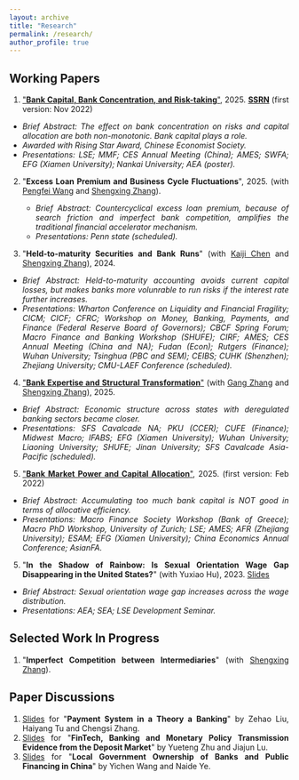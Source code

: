 ```yaml
---
layout: archive
title: "Research"
permalink: /research/
author_profile: true
---
```

<style>
body {
text-align: justify;}
li {
  font-size: 14px;
}
</style>


## Working Papers
1. ["**Bank Capital, Bank Concentration, and Risk-taking**"](https://ivanyyi.github.io/files/JMP_YUYI.pdf), 2025. [**SSRN**](https://papers.ssrn.com/sol3/papers.cfm?abstract_id=4250446) (first version: Nov 2022)
  * *Brief Abstract: The effect on bank concentration on risks and capital allocation are both non-monotonic. Bank capital plays a role.*
  * *Awarded with Rising Star Award, Chinese Economist Society.*
  * *Presentations: LSE; MMF; CES Annual Meeting (China); AMES; SWFA; EFG (Xiamen University); Nankai University; AEA (poster).*

2. "**Excess Loan Premium and Business Cycle Fluctuations**", 2025. (with [Pengfei Wang](https://sites.google.com/view/pengfeiwang/home) and [Shengxing Zhang](https://sites.google.com/site/oo7zsx/home)).
   * *Brief Abstract: Countercyclical excess loan premium, because of search friction and imperfect bank competition, amplifies the traditional financial accelerator mechanism.*
   * *Presentations: Penn state (scheduled).*


4. "**Held-to-maturity Securities and Bank Runs**" (with [Kaiji Chen](https://sites.google.com/site/chenkaiji/) and [Shengxing Zhang](https://sites.google.com/site/oo7zsx/home)), 2024.
  * *Brief Abstract: Held-to-maturity accounting avoids current capital losses, but makes banks more volunrable to run risks if the interest rate further increases.*
  * *Presentations: Wharton Conference on Liquidity and Financial Fragility; CICM; CICF; CFRC; Workshop on Money, Banking, Payments, and Finance (Federal Reserve Board of Governors); CBCF Spring Forum; Macro Finance and Banking Workshop (SHUFE); CIRF;  AMES;  CES Annual Meeting (China and NA); Fudan (Econ);  Rutgers (Finance); Wuhan University; Tsinghua (PBC and SEM); CEIBS; CUHK (Shenzhen); Zhejiang University; CMU-LAEF Conference (scheduled).*
 
4. ["**Bank Expertise and Structural Transformation**"](https://papers.ssrn.com/sol3/papers.cfm?abstract_id=5188046) (with [Gang Zhang](https://sites.google.com/view/gang-zhang/home) and [Shengxing Zhang](https://sites.google.com/site/oo7zsx/home)), 2025.
  * *Brief Abstract: Economic structure across states with deregulated banking sectors became closer.*
  * *Presentations: SFS Cavalcade NA; PKU (CCER); CUFE (Finance); Midwest Macro; IFABS; EFG (Xiamen University); Wuhan University; Liaoning University; SHUFE; Jinan University; SFS Cavalcade Asia-Pacific (scheduled).*

5. ["**Bank Market Power and Capital Allocation**"](https://papers.ssrn.com/sol3/papers.cfm?abstract_id=4046630), 2025. (first version: Feb 2022)
  * *Brief Abstract: Accumulating too much bank capital is NOT good in terms of allocative efficiency.*
  * *Presentations: Macro Finance Society Workshop (Bank of Greece); Macro PhD Workshop, University of Zurich; LSE; AMES; AFR (Zhejiang University); ESAM;  EFG (Xiamen University); China Economics Annual Conference; AsianFA.*



5. "**In the Shadow of Rainbow: Is Sexual Orientation Wage Gap Disappearing in the United States?**" (with Yuxiao Hu), 2023. [Slides](https://www.aeaweb.org/conference/2021/preliminary/powerpoint/Ft4Aehky)
  * *Brief Abstract:  Sexual orientation wage gap increases across the wage distribution.*
  * *Presentations: AEA; SEA; LSE Development Seminar.*




  



## Selected Work In Progress
1. "**Imperfect Competition between Intermediaries**" (with [Shengxing Zhang](https://sites.google.com/site/oo7zsx/home)).


## Paper Discussions
1. [Slides](https://IvanYYi.github.io/files/discussion2.pdf) for "**Payment System in a Theory a Banking**" by Zehao Liu, Haiyang Tu and Chengsi Zhang.
2. [Slides](https://IvanYYi.github.io/files/discussion1.pdf) for "**FinTech, Banking and Monetary Policy Transmission Evidence from the Deposit Market**" by Yueteng Zhu and Jiajun Lu.
3. [Slides](https://IvanYYi.github.io/files/discussion3.pdf) for "**Local Government Ownership of Banks and Public Financing in China**" by Yichen Wang and Naide Ye.






